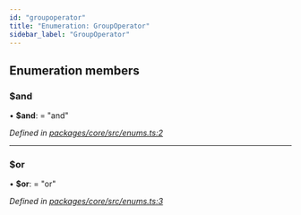 ```yaml
---
id: "groupoperator"
title: "Enumeration: GroupOperator"
sidebar_label: "GroupOperator"
---
```


## Enumeration members

### $and

•  **$and**:  = "and"

*Defined in [packages/core/src/enums.ts:2](https://github.com/mikro-orm/mikro-orm/blob/18b580bb42/packages/core/src/enums.ts#L2)*

___

### $or

•  **$or**:  = "or"

*Defined in [packages/core/src/enums.ts:3](https://github.com/mikro-orm/mikro-orm/blob/18b580bb42/packages/core/src/enums.ts#L3)*
